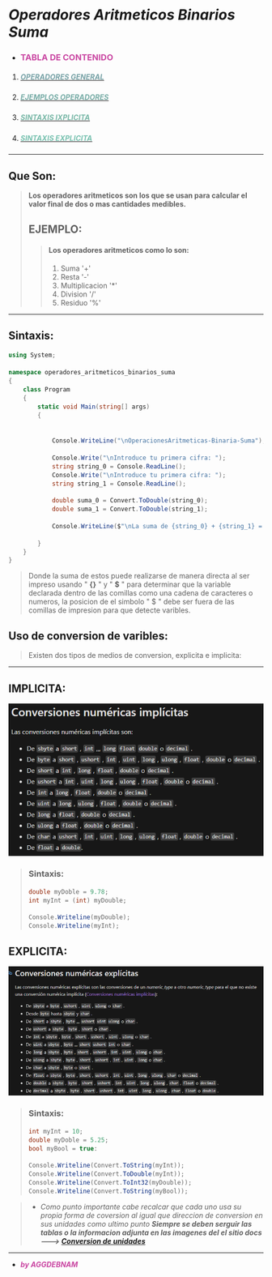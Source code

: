 # _**Operadores Aritmeticos Binarios Suma**_

- ### <span style = "color: #c945a1 "> **TABLA DE CONTENIDO** </span>
1. ##### [<span style = "color: #1e666c99 "> **OPERADORES GENERAL** </span>](#que-son)
2. ##### [<span style = "color: #1e776c99 "> **EJEMPLOS OPERADORES** </span>](#sintaxis)
3. ##### [<span style = "color: #1e886c99 "> **SINTAXIS IXPLICITA** </span>](#implicita)
4. ##### [<span style = "color: #1e997c99 ">**SINTAXIS EXPLICITA** </span>](#explicita)
---
 ## **Que Son:**
>**Los operadores aritmeticos son los que se usan para calcular el valor final de dos o mas cantidades medibles.**
> ## **EJEMPLO:**
>>  #### **Los operadores aritmeticos como lo son:** 
>> 1.  Suma   '+'
>> 1.  Resta  '-'
>> 1.  Multiplicacion '*'
>> 1.  Division   '/'
>> 1.  Residuo    '%'

---

## **Sintaxis:**
```cs
using System;

namespace operadores_aritmeticos_binarios_suma
{
    class Program
    {
        static void Main(string[] args)
        {


            Console.WriteLine("\nOperacionesAritmeticas-Binaria-Suma");

            Console.Write("\nIntroduce tu primera cifra: ");
            string string_0 = Console.ReadLine();
            Console.Write("\nIntroduce tu primera cifra: ");
            string string_1 = Console.ReadLine();

            double suma_0 = Convert.ToDouble(string_0);
            double suma_1 = Convert.ToDouble(string_1);
            
            Console.WriteLine($"\nLa suma de {string_0} + {string_1} = {suma_0 + suma_1}");

        }
    }
}
```
> Donde la suma de estos puede realizarse de manera directa al ser impreso usando " **{}** " y " **$** " para determinar que la variable declarada dentro de las comillas como una cadena de caracteres o numeros, la posicion de el simbolo " $ " debe ser fuera de las comillas de impresion para que detecte varibles.

## **Uso de conversion de varibles:** 

> Existen dos tipos de medios de conversion, explicita e implicita:
---
## **IMPLICITA:**
[![IMPLICITA](01.png)](https://docs.microsoft.com/es-es/dotnet/api/system.convert?view=netcore-3.1)
>### **Sintaxis:**
>```cs
> double myDoble = 9.78;
> int myInt = (int) myDouble;
> 
> Console.Writeline(myDouble);
> Console.Writeline(myInt);

## **EXPLICITA:**
[![EXPLICITA](02.png)](https://docs.microsoft.com/es-es/dotnet/api/system.convert?view=netcore-3.1)
>### **Sintaxis:**
>```cs
> int myInt = 10;
> double myDoble = 5.25;
> bool myBool = true:
> 
> Console.Writeline(Convert.ToString(myInt));
> Console.Writeline(Convert.ToDouble(myInt));
> Console.Writeline(Convert.ToInt32(myDouble));
> Console.Writeline(Convert.ToString(myBool));

> - _Como punto importante cabe recalcar que cada uno usa su propia forma de coversion al igual que direccion de conversion en sus unidades como ultimo punto **Siempre se deben serguir las tablas o la informacion adjunta en las imagenes del el sitio docs ---> [Conversion de unidades](https://docs.microsoft.com/es-es/dotnet/api/system.convert?view=netcore-3.1)**_  

---

- <span style = "color: #c945a1 "> _**by AGGDEBNAM**_ </span>
